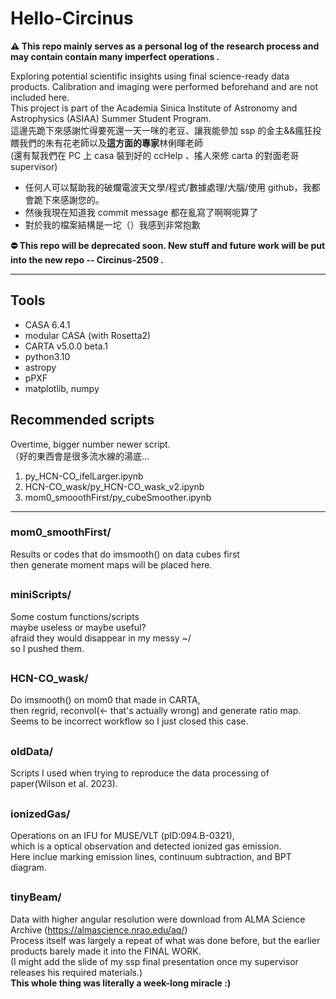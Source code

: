 # Hello-Circinus
**⚠️ This repo mainly serves as a personal log of the research process and may contain contain many imperfect operations .**  
>
Exploring potential scientific insights using final science-ready data products. Calibration and imaging were performed beforehand and are not included here.  
This project is part of the Academia Sinica Institute of Astronomy and Astrophysics (ASIAA) Summer Student Program.  
這邊先跪下來感謝忙得要死還一天一咪的老豆、讓我能參加 ssp 的金主&&瘋狂投餵我們的朱有花老師以及**這方面的專家**林俐暉老師  
(還有幫我們在 PC 上 casa 裝到好的 ccHelp 、搖人來修 carta 的對面老哥 supervisor)
>
- 任何人可以幫助我的破爛電波天文學/程式/數據處理/大腦/使用 github，我都會跪下來感謝您的。  
- 然後我現在知道我 commit message 都在亂寫了啊啊呃算了  
- 對於我的檔案結構是一坨（）我感到非常抱歉
>
**⛔️ This repo will be deprecated soon. New stuff and future work will be put into the new repo -- Circinus-2509 .**  
>
---
## Tools
- CASA 6.4.1
- modular CASA (with Rosetta2)
- CARTA v5.0.0 beta.1
- python3.10
- astropy
- pPXF
- matplotlib, numpy
## Recommended scripts
Overtime, bigger number newer script.  
（好的東西會是很多流水線的湯底...  
1. py_HCN-CO_ifelLarger.ipynb
2. HCN-CO_wask/py_HCN-CO_wask_v2.ipynb
3. mom0_smooothFirst/py_cubeSmoother.ipynb

---
### mom0_smoothFirst/
Results or codes that do imsmooth() on data cubes first  
then generate moment maps will be placed here.
##
### miniScripts/
Some costum functions/scripts  
maybe useless or maybe useful?  
afraid they would disappear in my messy ~/  
so I pushed them.
##
### HCN-CO_wask/
Do imsmooth() on mom0 that made in CARTA,  
then regrid, reconvol(<- that's actually wrong) and generate ratio map.  
Seems to be incorrect workflow so I just closed this case.
##
### oldData/
Scripts I used when trying to reproduce the data processing of paper(Wilson et al. 2023).
##
### ionizedGas/
Operations on an IFU for MUSE/VLT (pID:094.B-0321),  
which is a optical observation and detected ionized gas emission.  
Here inclue marking emission lines, continuum subtraction, and BPT diagram.
##
### tinyBeam/  
Data with higher angular resolution were download from ALMA Science Archive (https://almascience.nrao.edu/aq/)  
Process itself was largely a repeat of what was done before, but the earlier products barely made it into the FINAL WORK.  
(I might add the slide of my ssp final presentation once my supervisor releases his required materials.)  
**This whole thing was literally a week-long miracle :)**

